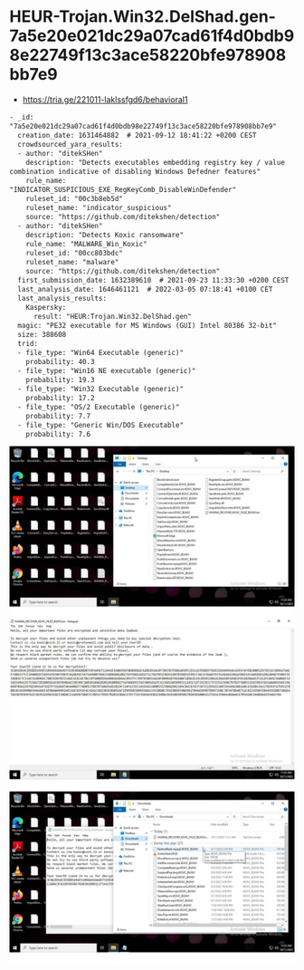 # HEUR-Trojan.Win32.DelShad.gen-7a5e20e021dc29a07cad61f4d0bdb98e22749f13c3ace58220bfe978908bb7e9

- https://tria.ge/221011-laklssfgd6/behavioral1

```
- _id: "7a5e20e021dc29a07cad61f4d0bdb98e22749f13c3ace58220bfe978908bb7e9"
  creation_date: 1631464882  # 2021-09-12 18:41:22 +0200 CEST
  crowdsourced_yara_results: 
  - author: "ditekSHen"
    description: "Detects executables embedding registry key / value combination indicative of disabling Windows Defedner features"
    rule_name: "INDICATOR_SUSPICIOUS_EXE_RegKeyComb_DisableWinDefender"
    ruleset_id: "00c3b8eb5d"
    ruleset_name: "indicator_suspicious"
    source: "https://github.com/ditekshen/detection"
  - author: "ditekSHen"
    description: "Detects Koxic ransomware"
    rule_name: "MALWARE_Win_Koxic"
    ruleset_id: "00cc803bdc"
    ruleset_name: "malware"
    source: "https://github.com/ditekshen/detection"
  first_submission_date: 1632389610  # 2021-09-23 11:33:30 +0200 CEST
  last_analysis_date: 1646461121  # 2022-03-05 07:18:41 +0100 CET
  last_analysis_results: 
    Kaspersky: 
      result: "HEUR:Trojan.Win32.DelShad.gen"
  magic: "PE32 executable for MS Windows (GUI) Intel 80386 32-bit"
  size: 388608
  trid: 
  - file_type: "Win64 Executable (generic)"
    probability: 40.3
  - file_type: "Win16 NE executable (generic)"
    probability: 19.3
  - file_type: "Win32 Executable (generic)"
    probability: 17.2
  - file_type: "OS/2 Executable (generic)"
    probability: 7.7
  - file_type: "Generic Win/DOS Executable"
    probability: 7.6
```

![téléchargement.png](téléchargement.png)
![téléchargement2.png](téléchargement2.png)
![téléchargement1.png](téléchargement1.png)
